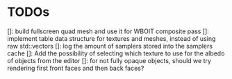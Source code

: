 # TODOs

[]: build fullscreen quad mesh and use it for WBOIT composite pass
[]: implement table data structure for textures and meshes, instead of using raw std::vectors
[]: log the amount of samplers stored into the samplers cache
[]: Add the possibility of selecting which texture to use for the albedo of objects from the editor
[]: for not fully opaque objects, should we try rendering first front faces and then back faces?
